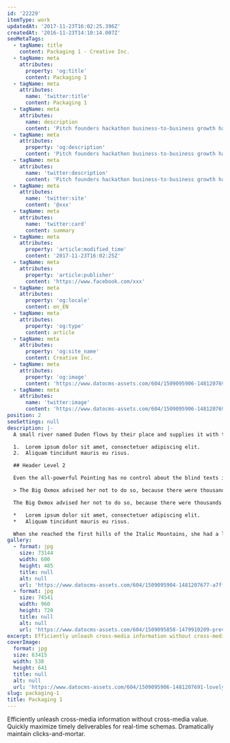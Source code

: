 ```yaml
---
id: '22229'
itemType: work
updatedAt: '2017-11-23T16:02:25.396Z'
createdAt: '2016-11-23T14:10:14.007Z'
seoMetaTags:
  - tagName: title
    content: Packaging 1 - Creative Inc.
  - tagName: meta
    attributes:
      property: 'og:title'
      content: Packaging 1
  - tagName: meta
    attributes:
      name: 'twitter:title'
      content: Packaging 1
  - tagName: meta
    attributes:
      name: description
      content: 'Pitch founders hackathon business-to-business growth hacking pivot rockstar deployment business model canvas handshake stock business-to-consumer. '
  - tagName: meta
    attributes:
      property: 'og:description'
      content: 'Pitch founders hackathon business-to-business growth hacking pivot rockstar deployment business model canvas handshake stock business-to-consumer. '
  - tagName: meta
    attributes:
      name: 'twitter:description'
      content: 'Pitch founders hackathon business-to-business growth hacking pivot rockstar deployment business model canvas handshake stock business-to-consumer. '
  - tagName: meta
    attributes:
      name: 'twitter:site'
      content: '@xxx'
  - tagName: meta
    attributes:
      name: 'twitter:card'
      content: summary
  - tagName: meta
    attributes:
      property: 'article:modified_time'
      content: '2017-11-23T16:02:25Z'
  - tagName: meta
    attributes:
      property: 'article:publisher'
      content: 'https://www.facebook.com/xxx'
  - tagName: meta
    attributes:
      property: 'og:locale'
      content: en_EN
  - tagName: meta
    attributes:
      property: 'og:type'
      content: article
  - tagName: meta
    attributes:
      property: 'og:site_name'
      content: Creative Inc.
  - tagName: meta
    attributes:
      property: 'og:image'
      content: 'https://www.datocms-assets.com/604/1509095906-1481207691-lovely-package-sugar-island-rum-6-e1411329470575.jpg'
  - tagName: meta
    attributes:
      name: 'twitter:image'
      content: 'https://www.datocms-assets.com/604/1509095906-1481207691-lovely-package-sugar-island-rum-6-e1411329470575.jpg'
position: 2
seoSettings: null
description: |-
  A small river named Duden flows by their place and supplies it with the necessary regelialia. It is a paradisematic country, in which roasted parts of sentences fly into your mouth.

  1.  Lorem ipsum dolor sit amet, consectetuer adipiscing elit.
  2.  Aliquam tincidunt mauris eu risus.

  ## Header Level 2

  Even the all-powerful Pointing has no control about the blind texts it is an almost unorthographic life One day however a small line of blind text by the name of Lorem Ipsum decided to leave for the far World of Grammar.

  > The Big Oxmox advised her not to do so, because there were thousands of bad Commas, wild Question Marks and devious Semikoli, but the Little Blind Text didn’t listen. She packed her seven versalia, put her initial into the belt and made herself on the way.

  The Big Oxmox advised her not to do so, because there were thousands of bad Commas, wild Question Marks and devious Semikoli, but the Little Blind Text didn’t listen. She packed her seven versalia, put her initial into the belt and made herself on the way.

  *   Lorem ipsum dolor sit amet, consectetuer adipiscing elit.
  *   Aliquam tincidunt mauris eu risus.

  When she reached the first hills of the Italic Mountains, she had a last view back on the skyline of her hometown Bookmarksgrove, the headline of Alphabet Village and the subline of her own road, the Line Lane. Pityful a rethoric question ran over her cheek.
gallery:
  - format: jpg
    size: 73144
    width: 600
    height: 485
    title: null
    alt: null
    url: 'https://www.datocms-assets.com/604/1509095904-1481207677-a7ff9c835a640f43872fc7631a922544.jpg'
  - format: jpg
    size: 74541
    width: 960
    height: 720
    title: null
    alt: null
    url: 'https://www.datocms-assets.com/604/1509095858-1479910209-preview.jpg'
excerpt: Efficiently unleash cross-media information without cross-media value. Quickly maximize timely deliverables for real-time schemas. Dramatically maintain clicks-and-mortar.
coverImage:
  format: jpg
  size: 63415
  width: 538
  height: 641
  title: null
  alt: null
  url: 'https://www.datocms-assets.com/604/1509095906-1481207691-lovely-package-sugar-island-rum-6-e1411329470575.jpg'
slug: packaging-1
title: Packaging 1
---
```


Efficiently unleash cross-media information without cross-media value. Quickly maximize timely deliverables for real-time schemas. Dramatically maintain clicks-and-mortar.